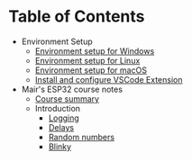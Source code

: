 
# Table of Contents
- Environment Setup
  - [Environment setup for Windows](environment-setup/Windows.md)
  - [Environment setup for Linux](environment-setup/Linux.md)
  -  [Environment setup for macOS](environment-setup/macOS.md)
  -  [Install and configure VSCode Extension](environment-setup/VSCode)
- Mair's ESP32 course notes
  - [Course summary](mairs-course/README.md)
  - Introduction
    - [Logging](mairs-course/01-logging.md)
    - [Delays](mairs-course/introduction/02-delays.md)
    - [Random numbers](mairs-course/introduction/03-random-number.md)
    - [Blinky](mairs-course/introduction/04-blinky.md)
   